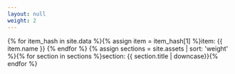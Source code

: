 ```yaml
---
layout: null
weight: 2
---
```

{% for item_hash in site.data %}{% assign item = item_hash[1] %}item: {{ item.name }} {% endfor %}
{% assign sections = site.assets | sort: 'weight' %}{% for section in sections %}section: {{ section.title | downcase}}{% endfor %}
